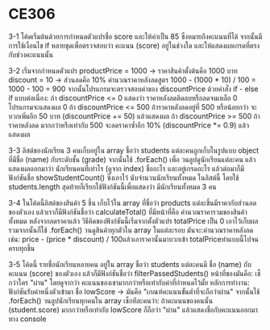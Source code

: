 # CE306



3-1 
โค้ดเริ่มต้นด้วยการกำหนดตัวแปรชื่อ score และให้ค่าเป็น 85 ซึ่งหมายถึงคะแนนที่ได้
จากนั้นมีการใช้เงื่อนไข if หลายชุดเพื่อตรวจสอบว่า คะแนน (score) อยู่ในช่วงใด และให้แสดงผลเกรดที่ตรงกับช่วงคะแนนนั้น

3-2 
เริ่มจากกำหนดตัวแปร
productPrice = 1000 → ราคาสินค้าตั้งต้นคือ 1000 บาท
discount = 10 → ส่วนลดคือ 10%
คำนวณราคาหลังลดสูตร 1000 - (1000 * 10) / 100 = 1000 - 100 = 900
จากนั้นโปรแกรมจะตรวจสอบค่าของ discountPrice ด้วยคำสั่ง if - else if แบบต่อเนื่อง:
ถ้า discountPrice <= 0
แสดงว่า ราคาหลังลดติดลบหรือลดจนเหลือ 0
โปรแกรมจะแสดงผล 0
ถ้า discountPrice <= 500
ถ้าราคาหลังลดอยู่ที่ 500 หรือน้อยกว่า
จะบวกเพิ่มอีก 50 บาท (discountPrice += 50) แล้วแสดงผล
ถ้า discountPrice >= 500
ถ้าราคาหลังลด มากกว่าหรือเท่ากับ 500
จะลดราคาซ้ำอีก 10% (discountPrice *= 0.9) แล้วแสดงผล

3-3
ลิสต์ของนักเรียน 3 คนเก็บอยู่ใน array ชื่อว่า students
แต่ละคนถูกเก็บในรูปแบบ object ที่มีชื่อ (name) กับระดับชั้น (grade)
จากนั้นใช้ .forEach() เพื่อ วนลูปดูนักเรียนแต่ละคน แล้วแสดงผลออกมาว่า
นักเรียนคนที่เท่าไร (ดูจาก index) ชื่ออะไร และอยู่เกรดอะไร
แล้วต่อมาก็มีฟังก์ชันชื่อ showStudentCount()
ซึ่งเอาไว้ นับจำนวนนักเรียนทั้งหมด ในลิสต์นี้ โดยใช้ students.length
สุดท้ายก็เรียกใช้ฟังก์ชันนี้เพื่อแสดงว่า มีนักเรียนทั้งหมด 3 คน

3-4
ในโค้ดนี้ลิสต์ของสินค้า 5 ชิ้น เก็บไว้ใน array ที่ชื่อว่า products
แต่ละชิ้นมีราคากับส่วนลดของตัวเอง
แล้วเราก็มีฟังก์ชันชื่อว่า calculateTotal() ที่มีหน้าที่คือ
คำนวณราคารวมของสินค้าทั้งหมด หลังจากลดราคาแล้ว
วิธีคิดของฟังก์ชันนี้เริ่มจากตั้งตัวแปร totalPrice เป็น 0 เอาไว้เก็บผลรวมจากนั้นก็ใช้ .forEach() วนดูสินค้าทุกตัวใน array
ในแต่ละรอบ มันจะ:คำนวณราคาหลังลด เช่น: price - (price * discount) / 100แล้วเอาราคานั้นมาบวกเข้า totalPriceทำแบบนี้ไปจนครบทุกชิ้น

3-5
โค้ดนี้ รายชื่อนักเรียนหลายคน อยู่ใน array ชื่อว่า students
แต่ละคนมี ชื่อ (name) กับคะแนน (score) ของตัวเอง
แล้วก็มีฟังก์ชันชื่อว่า filterPassedStudents()
หน้าที่ของมันคือ:
เช็กว่าใคร "ผ่าน" โดยดูจากว่า คะแนนของเขามากกว่าหรือเท่ากับค่าที่กำหนดไว้มั้ย
หลักการทำงาน:
ฟังก์ชันรับค่าหนึ่งตัวเข้ามา ชื่อ lowScore → มันคือ "เกณฑ์คะแนนขั้นต่ำที่จะถือว่าผ่าน"
จากนั้นใช้ .forEach() วนลูปนักเรียนทุกคนใน array
เช็กทีละคนว่า:
ถ้าคะแนนของคนนั้น (student.score) มากกว่าหรือเท่ากับ lowScore
ก็ถือว่า "ผ่าน" แล้วแสดงชื่อกับคะแนนออกมาทาง console